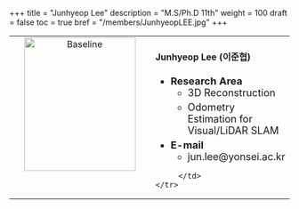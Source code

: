 +++
title = "Junhyeop Lee"
description = "M.S/Ph.D 11th"
weight = 100
draft = false
toc = true
bref = "/members/JunhyeopLEE.jpg"
+++


<table>
    <tr>
       <td width="280" align="center" valign="top">
          <img alt="Baseline" width="200px" height="240" src="/members/JunhyeopLEE.jpg">
       </td>
       <td>
            <h4>Junhyeop Lee (이준협)</h4>
            <ul class="member_info">
                <li style="font-size: 18px"><b>Research Area</b>
                    <ul class="interest">
                        <li style="margin-bottom: 5px">3D Reconstruction</li>
                        <li style="margin-bottom: 5px">Odometry Estimation for Visual/LiDAR SLAM</li>
                    </ul>
                </li>
                <li style="font-size: 18px"><b>E-mail</b>
                    <ul>
                        <li style="margin-bottom: 5px">jun.lee@yonsei.ac.kr</li>
                    </ul>
                </li>
            </ul>
            
         </td>
    </tr>
</table>